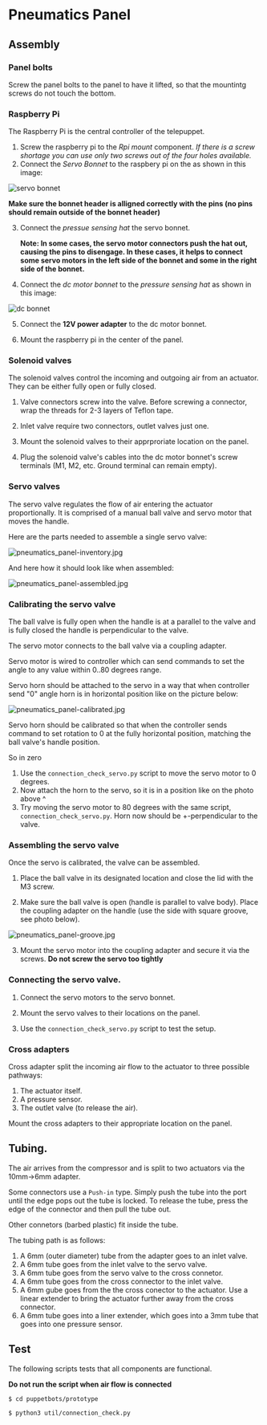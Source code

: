 # Pneumatics Panel
## Assembly

### Panel bolts
Screw the panel bolts to the panel to have it lifted, so that the mountintg screws do not touch the bottom.

### Raspberry Pi
The Raspberry Pi is the central controller of the telepuppet. 
1. Screw the raspberry pi to the _Rpi mount_ component. 
_If there is a screw shortage you can use only two screws out of the four holes available._ 
2. Connect the _Servo Bonnet_ to the raspbery pi on the  as shown in this image:

![servo bonnet](servo-bonnet.jpg)

**Make sure the bonnet header is alligned correctly with the pins (no pins should remain outside of the bonnet header)**

3. Connect the _pressue sensing hat_ the servo bonnet.

    **Note: In some cases, the servo motor connectors push the hat out, causing the pins to disengage. In these cases, it helps to connect some servo motors in the left side of the bonnet and some in the right side of the bonnet.**

4. Connect the _dc motor bonnet_ to the _pressure sensing hat_ as shown in this image:

![dc bonnet](dc-bonnet.jpg)

5. Connect the **12V power adapter** to the dc motor bonnet.

6. Mount the raspberry pi in the center of the panel.


### Solenoid valves
The solenoid valves control the incoming and outgoing air from an actuator. They can be either fully open or fully closed.

1. Valve connectors screw into the valve. Before screwing a connector, wrap the threads for 2-3 layers of Teflon tape.
2. Inlet valve require two connectors, outlet valves just one.

3. Mount the solenoid valves to their apprproriate location on the panel.

4. Plug the solenoid valve's cables into the dc motor bonnet's screw terminals (M1, M2, etc. Ground terminal can remain empty).


### Servo valves
The servo valve regulates the flow of air entering the actuator proportionally. It is comprised of a manual ball valve and servo motor that moves the handle.

Here are the parts needed to assemble a single servo valve:

![pneumatics_panel-inventory.jpg](pneumatics_panel-inventory.jpg)

And here how it should look like when assembled:

![pneumatics_panel-assembled.jpg](pneumatics_panel-assembled.jpg)

### Calibrating the servo valve
The ball valve is fully open when the handle is at a parallel to the valve and is fully closed the handle is perpendicular to the valve.

The servo motor connects to the ball valve via a coupling adapter.

Servo motor is wired to controller which can send commands to set the angle to any value within 0..80 degrees range.

Servo horn should be attached to the servo in a way that when controller send "0" angle horn is in horizontal position like on the picture below:

![pneumatics_panel-calibrated.jpg](pneumatics_panel-calibrated.jpg)

Servo horn should be calibrated so that when the controller sends command to set rotation to 0 at the fully horizontal position, matching the ball valve's handle position.

So in zero 

1. Use the `connection_check_servo.py` script to move the servo motor to 0 degrees.
2. Now attach the horn to the servo, so it is in a position like on the photo above ^
3. Try moving the servo motor to 80 degrees with the same script, `connection_check_servo.py`. Horn now should be +-perpendicular to the valve.

### Assembling the servo valve
Once the servo is calibrated, the valve can be assembled.

1. Place the ball valve in its designated location and close the lid with the M3 screw.

2. Make sure the ball valve is open (handle is parallel to valve body). Place the coupling adapter on the handle (use the side with square groove, see photo below).

![pneumatics_panel-groove.jpg](pneumatics_panel-groove.jpg)

3. Mount the servo motor into the coupling adapter and secure it via the screws. **Do not screw the servo too tightly**

### Connecting the servo valve.

1. Connect the servo motors to the servo bonnet.

2. Mount the servo valves to their locations on the panel.

3. Use the `connection_check_servo.py` script to test the setup. 


### Cross adapters
Cross adapter split the incoming air flow to the actuator to three possible pathways:

1. The actuator itself.
2. A pressure sensor.
3. The outlet valve (to release the air).

Mount the cross adapters to their appropriate location on the panel.

## Tubing.

The air arrives from the compressor and is split to two actuators via the 10mm->6mm adapter.

Some connectors use a `Push-in` type. Simply push the tube into the port until the edge pops out the tube is locked. To release the tube, press the edge of the connector and then pull the tube out.

Other connetors (barbed plastic) fit inside the tube.

The tubing path is as follows:

1. A 6mm (outer diameter) tube from the adapter goes to an inlet valve.
2. A 6mm tube goes from the inlet valve to the servo valve.
3. A 6mm tube goes from the servo valve to the cross connetor.
4. A 6mm tube goes from the cross connector to the inlet valve.
5. A 6mm gube goes from the the cross conector to the actuator. Use a linear extender to bring the actuator further away from the cross connector.
6. A 6mm tube goes into a liner extender, which goes into a 3mm tube that goes into one pressure sensor.



## Test
The following scripts tests that all components are functional.

**Do not run the script when air flow is connected**

```
$ cd puppetbots/prototype
```
```
$ python3 util/connection_check.py
```


